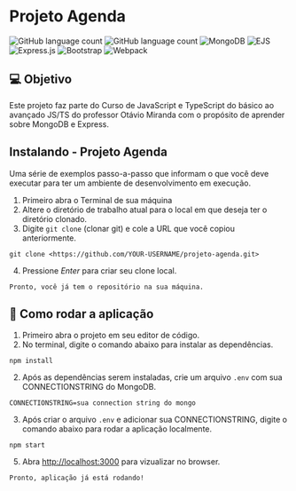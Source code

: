 # Projeto Agenda 

<!---Esses são exemplos. Veja [https://shields.io](https://shields.io/) para outras pessoas ou para personalizar este conjunto de escudos. Você pode querer incluir dependências, status do projeto e informações de licença aqui--->

![GitHub language count](https://img.shields.io/badge/GitHub-100000?style=for-the-badge&logo=github&logoColor=white)
![GitHub language count](https://img.shields.io/badge/npm-CB3837?style=for-the-badge&logo=npm&logoColor=white)
![MongoDB](https://img.shields.io/badge/MongoDB-%234ea94b.svg?style=for-the-badge&logo=mongodb&logoColor=white)
![EJS](https://img.shields.io/badge/ejs-%23B4CA65.svg?style=for-the-badge&logo=ejs&logoColor=black)
![Express.js](https://img.shields.io/badge/express.js-%23404d59.svg?style=for-the-badge&logo=express&logoColor=%2361DAFB)
![Bootstrap](https://img.shields.io/badge/bootstrap-%238511FA.svg?style=for-the-badge&logo=bootstrap&logoColor=white)
![Webpack](https://img.shields.io/badge/webpack-%238DD6F9.svg?style=for-the-badge&logo=webpack&logoColor=black)

<!---

[https://img.shields.io/badge/JavaScript-323330?style=for-the-badge&logo=javascript&logoColor=F7DF1E](https://img.shields.io/badge/JavaScript-323330?style=for-the-badge&logo=javascript&logoColor=F7DF1E)

- -->

> 
> 

## 💻 Objetivo

Este projeto faz parte do Curso de JavaScript e TypeScript do básico ao avançado JS/TS do professor Otávio Miranda com o propósito de aprender sobre MongoDB e Express. 

## Instalando - Projeto Agenda

Uma série de exemplos passo-a-passo que informam o que você deve executar para ter um ambiente de desenvolvimento em execução.

1. Primeiro abra o Terminal de sua máquina
2. Altere o diretório de trabalho atual para o local em que deseja ter o diretório clonado.
3. Digite `git clone` (clonar git) e cole a URL que você copiou anteriormente.

```
git clone <https://github.com/YOUR-USERNAME/projeto-agenda.git>

```

4. Pressione *Enter* para criar seu clone local.

```
Pronto, você já tem o repositório na sua máquina.

```

## 🚀 Como rodar a aplicação

1. Primeiro abra o projeto em seu editor de código.
2. No terminal, digite o comando abaixo para instalar as dependências. 

```
npm install

```
2. Após as dependências serem instaladas, crie um arquivo `.env` com sua CONNECTIONSTRING do MongoDB. 

```
CONNECTIONSTRING=sua connection string do mongo

```

3. Após criar o arquivo `.env` e adicionar sua CONNECTIONSTRING, digite o comando abaixo para rodar a aplicação localmente. 

```
npm start

```


5. Abra [http://localhost:3000](http://localhost:3000) para vizualizar no browser.

```
Pronto, aplicação já está rodando!

```













